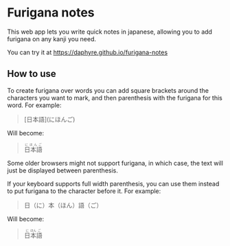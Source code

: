 # Furigana notes

This web app lets you write quick notes in japanese, allowing you to add furigana on any kanji you need.

You can try it at https://daphyre.github.io/furigana-notes

## How to use

To create furigana over words you can add square brackets around the characters you want to mark, and then parenthesis with the furigana for this word. For example:

> \[日本語](にほんご)

Will become:

> <ruby>日本語<rp>(</rp><rt>にほんご</rt><rp>)</rp></ruby>

Some older browsers might not support furigana, in which case, the text will just be displayed between parenthesis.

If your keyboard supports full width parenthesis, you can use them instead to put furigana to the character before it. For example:

> 日（に）本（ほん）語（ご）

Will become:

> <ruby>日<rp>(</rp><rt>に</rt><rp>)</rp></ruby><ruby>本<rp>(</rp><rt>ほん</rt><rp>)</rp></ruby><ruby>語<rp>(</rp><rt>ご</rt><rp>)</rp></ruby>
